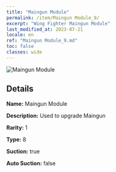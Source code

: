 ```yaml
---
title: "Maingun Module"
permalink: /item/Maingun Module_9/
excerpt: "Wing Fighter Maingun Module"
last_modified_at: 2023-07-21
locale: en
ref: "Maingun Module_9.md"
toc: false
classes: wide
---
```



 ![Maingun Module](/images/item/Maingun_Module_p.png)



## Details

 **Name:** Maingun Module 

 **Description:** Used to upgrade Maingun

 **Rarity:** 1 

 **Type:** 8 

 **Suction:** true 

 **Auto Suction:** false 


